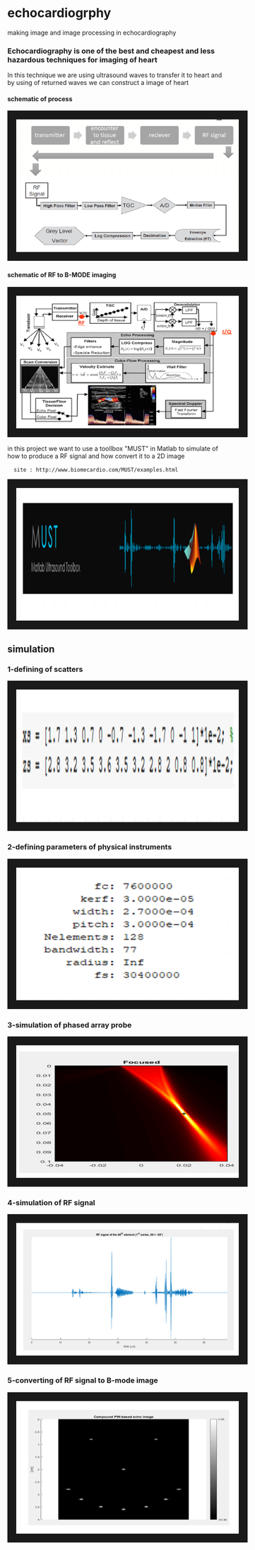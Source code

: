 # echocardiogrphy
making image and image processing in echocardiography


### Echocardiography is one of the best and cheapest and less hazardous techniques for imaging of heart 

In this technique we are using ultrasound waves to transfer it to heart and by using of returned waves we can construct a image of heart



#### schematic of process

<img src="1.PNG" width="650" height="300" border="20">


#### schematic of RF to B-MODE imaging

<img src="2.PNG" width="650" height="300" border="20">



in this project we want to use a toollbox "MUST" in Matlab to simulate of how to produce a RF signal and how convert it to a 2D image


 
      site : http://www.biomecardio.com/MUST/examples.html         

   <img src="3.PNG" width="650" height="300" border="20">

 
## simulation



### 1-defining of scatters 

  <img src="4.PNG" width="650" height="300" border="20">


### 2-defining parameters of physical instruments

   <img src="5.PNG" width="650" height="300" border="20">


### 3-simulation of phased array probe

   <img src="6.PNG" width="650" height="300" border="20">

### 4-simulation of RF signal 

   <img src="7.PNG" width="650" height="300" border="20">


### 5-converting of RF signal to B-mode image

   <img src="8.PNG" width="650" height="300" border="20">
